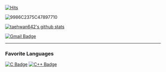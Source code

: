 [![Hits](https://hits.seeyoufarm.com/api/count/incr/badge.svg?url=https%3A%2F%2Fgithub.com%2Ftaehwan642&count_bg=%2379C83D&title_bg=%23555555&icon=&icon_color=%23E7E7E7&title=hits&edge_flat=false)](https://hits.seeyoufarm.com)

![9986C2375C47897710](https://user-images.githubusercontent.com/49132911/102359060-a99a5a00-3ff3-11eb-9966-ca057c883d1f.png)


[![taehwan642's github stats](https://github-readme-stats.vercel.app/api?username=taehwan642)](https://github.com/anuraghazra/github-readme-stats)


[![Gmail Badge](https://img.shields.io/badge/Gmail-d14836?style=flat-square&logo=Gmail&logoColor=white&link=mailto:taehwan642@gmail.com)](mailto:taehwan642@gmail.com)

---------------------------------------

### Favorite Languages

[![C Badge](https://img.shields.io/badge/-black?style=flat-square&logo=C&logoColor=white)]()
[![C++ Badge](https://img.shields.io/badge/-black?style=flat&logo=c%2B%2B)]()

